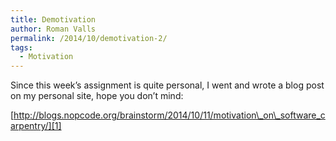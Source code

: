 ```yaml
---
title: Demotivation
author: Roman Valls
permalink: /2014/10/demotivation-2/
tags:
  - Motivation
---
```

Since this week&#8217;s assignment is quite personal, I went and wrote a blog post on my personal site, hope you don&#8217;t mind:

[http://blogs.nopcode.org/brainstorm/2014/10/11/motivation\_on\_software_carpentry/][1]

 [1]: http://blogs.nopcode.org/brainstorm/2014/10/11/motivation_on_software_carpentry/
